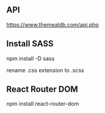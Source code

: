 ##  API
https://www.themealdb.com/api.php

##  Install SASS
npm install -D sass

rename .css extension to .scss

<!-- this branch works -->
## React Router DOM
npm install react-router-dom
     